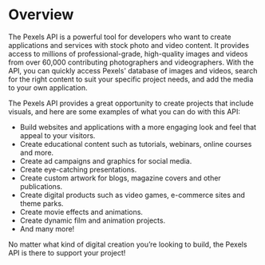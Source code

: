 # Overview

The Pexels API is a powerful tool for developers who want to create
applications and services with stock photo and video content. It provides
access to millions of professional-grade, high-quality images and videos from
over 60,000 contributing photographers and videographers. With the API, you can
quickly access Pexels' database of images and videos, search for the right
content to suit your specific project needs, and add the media to your own
application.

The Pexels API provides a great opportunity to create projects that include
visuals, and here are some examples of what you can do with this API:

- Build websites and applications with a more engaging look and feel that
  appeal to your visitors.
- Create educational content such as tutorials, webinars, online courses and
  more.
- Create ad campaigns and graphics for social media.
- Create eye-catching presentations.
- Create custom artwork for blogs, magazine covers and other publications.
- Create digital products such as video games, e-commerce sites and theme
  parks.
- Create movie effects and animations.
- Create dynamic film and animation projects.
- And many more!

No matter what kind of digital creation you’re looking to build, the Pexels API
is there to support your project!
